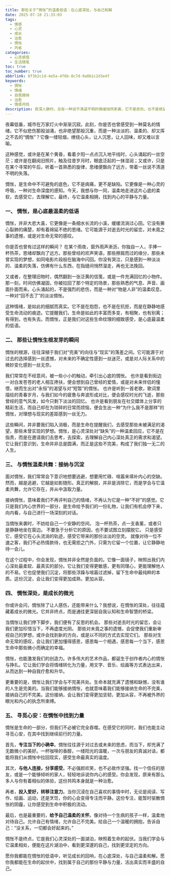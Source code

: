 ```yaml
---
title: 那些关于“惆怅”的温柔低语：在心底深处，与自己和解
date: 2025-07-18 21:33:03
tags:
  - 情感
  - 心灵
  - 成长
  - 治愈
  - 惆怅
  - 内省
categories:
  - 心灵感悟
  - 生活随笔
toc: true
toc_number: true
abbrlink: 8f3b2c1d-4e5a-4f6b-8c7d-9a0b1c2d3e4f
keywords:
  - 惆怅
  - 情绪
  - 自我接纳
  - 治愈
  - 情感共鸣
description: 夜深人静时，总有一种说不清道不明的情绪悄然来袭，它不是悲伤，也不是绝望，而是一种淡淡的、温柔的、却又挥之不去的“惆怅”。它像一缕轻烟，缭绕心头，让人沉思，让人回味。今天，让我们一起走进这片心底的柔软，去感受它，去理解它，最终，与它温柔相拥，找到内心的平静与力量。
---
```


夜幕低垂，城市在万家灯火中渐渐沉寂。此刻，你是否也曾感受到一种莫名的情绪，它不似悲伤那般汹涌，也非绝望那般沉重，而是一种淡淡的、温柔的、却又挥之不去的“惆怅”？它像一缕轻烟，缭绕心头，让人沉思，让人回味，却又难以言喻。

这种感觉，或许是在某个黄昏，看着夕阳一点点沉入地平线时，心头涌起的一丝空茫；或许是在翻阅旧照片，触及往昔岁月时，眼底泛起的一抹湿润；又或许，只是在某个寻常的午后，听着一首熟悉的旋律，思绪便飘向了远方，带着一丝说不清道不明的失落。

惆怅，是生命中不可避免的底色，它不是病痛，更不是缺陷。它更像是一种心灵的呼吸，一种对生命深度的感知。今天，我想与你一同，温柔地走进这片心底的柔软，去感受它，去理解它，最终，与它温柔相拥，找到内心的平静与力量。

### 一、 惆怅，是心底最温柔的低语

惆怅，并非大悲大喜，它更像是一条细水长流的小溪，缓缓流淌过心田。它没有撕心裂肺的痛楚，却有着绵延不绝的思绪。它可能源于对逝去时光的留恋，对未竟之事的遗憾，或是对生命无常的感叹。

你是否也曾有过这样的瞬间？
在某个雨夜，窗外雨声淅沥，你独自一人，手捧一杯热茶，思绪却飘向了远方。那些曾经的欢声笑语，那些擦肩而过的缘分，那些未曾实现的梦想，如同电影片段般在脑海中闪回。你没有哭泣，只是感到一种淡淡的、温柔的失落，仿佛有什么东西，在指缝间悄然溜走，再也无法挽回。

又或者，在整理旧物时，偶然翻到一张泛黄的信笺，或是一件充满回忆的小物件。那一刻，时间仿佛凝固，你被拉回了那个特定的场景，那些熟悉的气息、声音、画面扑面而来。心头涌起的，不是强烈的悲伤，而是一种对“物是人非”的温柔叹息，一种对“回不去了”的淡淡惆怅。

这种情绪，是如此的细腻而真实。它不是在抱怨，也不是在抗拒，而是在静静地感受生命流动的痕迹。它提醒我们，生命是如此的丰富而多变，有相聚，也有别离；有得到，也有失去。而惆怅，正是我们对这些生命纹理的细致感受，是心底最温柔的低语。

### 二、 那些让惆怅生根发芽的瞬间

惆怅的根源，往往深植于我们对“完美”的向往与“现实”的落差之间。它可能源于对过去的选择感到一丝遗憾，对未来的不确定性感到一丝迷茫，或是对人际关系中的微妙变化感到一丝无奈。

我们常常在不经意间，被一些小小的触动，牵引出心底的惆怅。
也许是看到街边一对白发苍苍的老人相互搀扶，便会想到自己曾经的爱情，或是对未来伴侣的憧憬，继而生出对“永恒”的渴望与对“短暂”的惆怅。
也许是听到一首老歌，歌词里描绘的青春岁月，与我们如今的疲惫与奔波形成对比，便会感叹时光的飞逝，那些曾经的意气风发，如今只剩下淡淡的回忆。
也许是看到朋友在社交媒体上分享的精彩生活，而自己却在为琐碎的日常而烦恼，便会生出一种“为什么我不是那样”的惆怅，对理想与现实的差距感到一丝无力。

这些瞬间，并非要我们陷入消极，而是生命在提醒我们，去感受那些未被满足的渴望，那些未曾实现的梦想。惆怅，是心灵深处对“缺失”的一种温柔回应，它不是在指责，而是在邀请我们去思考，去探索，去理解自己内心深处真正的需求和渴望。它让我们意识到，生命并非总是圆满，而正是这些不完美，构成了我们独一无二的人生。

### 三、 与惆怅温柔共舞：接纳与沉淀

面对惆怅，我们常常会下意识地想要逃避，想要用忙碌、喧嚣来填补内心的空缺。然而，越是逃避，它越是如影随形。真正的解脱，并非是消除它，而是学会与它温柔共舞，允许它存在，并从中汲取力量。

接纳惆怅，意味着我们不再评判自己的情绪，不再认为它是一种“不好”的感觉。它只是我们内心世界的一部分，是生命给予我们的一份礼物，让我们有机会停下来，向内看，与自己进行一场深刻的对话。

当惆怅来袭时，不妨给自己一个安静的空间。
泡一杯热茶，点一支香薰，或者只是静静地坐在窗边。
不要急于分析它的原因，也不要试图立刻摆脱它。
只是感受它，感受它在心头流淌的轨迹，感受它带来的那份淡淡的空灵。
就像对待一位不速之客，我们不必热情款待，也无需拒之门外，只需为它留一个位置，让它静静地待一会儿。

在这个过程中，你会发现，惆怅并非全然是负面的。它像一面镜子，映照出我们内心深处最柔软、最真实的部分。它让我们变得更敏感，更有同理心，更能理解他人的不易。它也促使我们沉淀，将那些浮躁与喧嚣过滤掉，留下生命中最纯粹的本质。这份沉淀，会让我们变得更加成熟，更加从容。

### 四、 惆怅深处，是成长的微光

你或许会问，惆怅除了让人感伤，还能带来什么？我想说，在惆怅的深处，往往蕴藏着成长的微光。它并非终点，而是通往更深层自我认知和生命智慧的桥梁。

当惆怅让我们停下脚步，我们便有了反思的机会。
那些对逝去时光的留恋，会让我们更加珍惜当下，不再虚度光阴。
那些对未竟之事的遗憾，会促使我们重新审视自己的梦想，或许会找到新的方向，或是以不同的方式去实现它们。
那些对生命无常的感叹，会让我们更加懂得感恩，感恩每一个相遇，感恩每一个当下，感恩生命中那些微小而确定的幸福。

惆怅，也能激发我们的创造力。许多伟大的艺术作品，都诞生于创作者内心的惆怅与挣扎。它让我们学会将情绪转化为力量，用文字、音乐、绘画等方式表达出来，从而达到一种自我疗愈和升华。

更重要的是，惆怅让我们学会与不完美共处。生命本就充满了遗憾和缺憾，没有谁的人生是完美的。当我们能够接纳惆怅，也就意味着我们能够接纳生命的不完美，接纳自己的不完美。这份接纳，会让我们变得更加坚韧，更加从容，不再被外界的眼光和内心的执念所束缚。

### 五、 寻觅心安：在惆怅中找到力量

惆怅是生命的一部分，但我们不必被它完全吞噬。在感受它的同时，我们也能主动寻觅心安，在其中找到继续前行的力量。

首先，**专注当下的小确幸**。惆怅往往源于对过去或未来的思虑，而当下，却充满了无数微小的美好。一杯咖啡的香醇，一缕阳光的温暖，一次与朋友的真诚对话，都能将我们从惆怅中拉回现实，感受生命最真实的温度。

其次，**与他人连接，分享感受**。不必强颜欢笑，也不必故作坚强。找一个信任的朋友，或是一个能够倾听的家人，轻轻地诉说你内心的感受。你会发现，原来有那么多人与你有着相似的体验，这份共鸣本身就是一种治愈。

再者，**投入爱好，转移注意力**。当你沉浸在自己喜欢的事情中时，无论是阅读、写作、绘画、运动，还是烹饪，你的心会变得专注而平静。这份专注，能暂时驱散惆怅的阴霾，让你感受到生命中积极的流动。

最后，也是最重要的，**给予自己温柔的关怀**。像对待一个生病的孩子一样，温柔地对待自己。允许自己有情绪，允许自己不完美。给自己一个温暖的拥抱，告诉自己：“没关系，一切都会好起来的。”

惆怅不是终点，它是我们心灵深处的一面湖泊，映照着生命的起伏。当我们学会与它温柔相处，便能在这片湖泊中，看到更深邃的自己，找到更坚定的方向。

愿你我都能在惆怅的低语中，听见成长的回响，在心底深处，与自己温柔和解。愿你我都能在生命的起伏中，找到属于自己的那份平静与力量，活出真实而丰盛的自己。